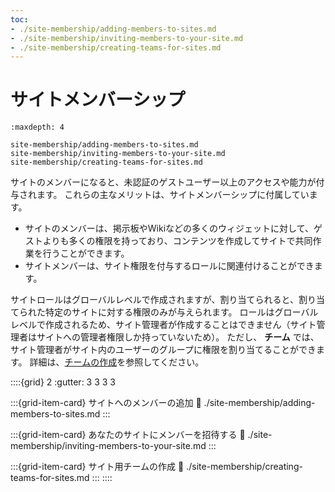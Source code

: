 ```yaml
---
toc:
- ./site-membership/adding-members-to-sites.md
- ./site-membership/inviting-members-to-your-site.md
- ./site-membership/creating-teams-for-sites.md
---
```

# サイトメンバーシップ

```{toctree}
:maxdepth: 4

site-membership/adding-members-to-sites.md
site-membership/inviting-members-to-your-site.md
site-membership/creating-teams-for-sites.md
```

サイトのメンバーになると、未認証のゲストユーザー以上のアクセスや能力が付与されます。 これらの主なメリットは、サイトメンバーシップに付属しています。

* サイトのメンバーは、掲示板やWikiなどの多くのウィジェットに対して、ゲストよりも多くの権限を持っており、コンテンツを作成してサイトで共同作業を行うことができます。
* サイトメンバーは、サイト権限を付与するロールに関連付けることができます。

サイトロールはグローバルレベルで作成されますが、割り当てられると、割り当てられた特定のサイトに対する権限のみが与えられます。 ロールはグローバルレベルで作成されるため、サイト管理者が作成することはできません（サイト管理者はサイトへの管理者権限しか持っていないため）。 ただし、 **チーム** では、サイト管理者がサイト内のユーザーのグループに権限を割り当てることができます。 詳細は、[チームの作成](./site-membership/creating-teams-for-sites.md)を参照してください。

::::{grid} 2
:gutter: 3 3 3 3

:::{grid-item-card} サイトへのメンバーの追加
:link: ./site-membership/adding-members-to-sites.md
:::

:::{grid-item-card} あなたのサイトにメンバーを招待する
:link: ./site-membership/inviting-members-to-your-site.md
:::

:::{grid-item-card} サイト用チームの作成
:link: ./site-membership/creating-teams-for-sites.md
:::
::::
